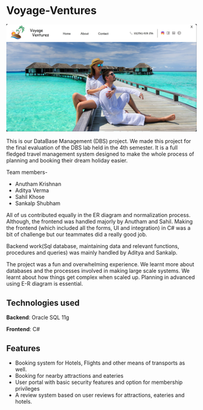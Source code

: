 # Voyage-Ventures
![Main.jpg](Main.jpg)


This is our DataBase Management (DBS) project. We made this project for the final evaluation of the DBS lab held in the 4th semester.
It is a full fledged travel management system designed to make the whole process of planning and booking their dream holiday easier. 

Team members- 
- Anutham Krishnan
- Aditya Verma
- Sahil Khose
- Sankalp Shubham

All of us contributed equally in the ER diagram and normalization process. Although, the frontend was handled majorly by Anutham and Sahil. Making the frontend (which included all the forms, UI and integration) in C# was a bit of challenge but our teammates did a really good job.

Backend work(Sql database, maintaining data and relevant functions, procedures and queries) was mainly handled by Aditya and Sankalp.

The project was a fun and overwhelming experience. We learnt more about databases and the processes involved in making large scale systems. We learnt about how things get complex when scaled up. Planning in advanced using E-R diagram is essential.

## Technologies used

**Backend**: Oracle SQL 11g

**Frontend**: C# 

## Features

- Booking system for Hotels, Flights and other means of transports as well.
- Booking for nearby attractions and eateries
- User portal with basic security features and option for membership privileges
- A review system based on user reviews for attractions, eateries and hotels.

